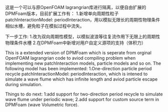 这是一个可以与原OpenFOAM lagrangrian库进行隔离，以便自由扩展的DPMFoam版本，目前扩展工作有：
1.新增单向周期性粒子patchInteractionModel: periodInteraction，用以模拟无限长的周期性物理条件相似水槽，避免粒子在模拟过程中流失。

下一步工作:
1.改为双向周期性模型，以模拟波浪等往复流作用下无限上的周期性物理条件水槽
2.在DPMFoam中新增对用户自定义源项的支持（体积力）

This is a extended version of DPMFoam which is seperate from orginal OpenFOAM lagrangrian code to aviod compiling problem when implementing new patchInteraction models, particle models and so on.
The following model has been implemented:
1.One-direction particle period recycle patchInteractionModel: periodInteraction, which is intened to simulate a wave flume which has infinite length and aviod particle escape during simulation.

Things to do next:
1:add support for two-direction period recycle to simulate wave flume under periodic wave;
2.add support for custom source term in DPMFoam (wave Volumetric force).
